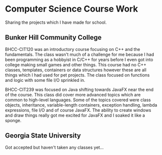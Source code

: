 # Computer Science Course Work
Sharing the projects which I have made for school.

## Bunker Hill Community College

BHCC-CIT120 was an introductory course focusing on C++ and the fundamentals. The class wasn't much of a challenge for me because I had been programming as a hobbyist in C/C++ for years before I even got into college making small games and other things. This course had no C++ classes, templates, containers or data structures however these are all things which I had used for pet projects. The class focused on functions and logic with some file I/O sprinkled in.

BHCC-CIT239 was focused on Java shifting towards JavaFX near the end of the course. This class did cover more advanced topics which are common to high-level languages. Some of the topics covered were class objects, inheritance, variable-length containers, exception handling, lambda expressions, file I/O and of course JavaFX. The ability to create windows and draw things really got me excited for JavaFX and I soaked it like a sponge.

## Georgia State University

Got accepted but haven't taken any classes yet...